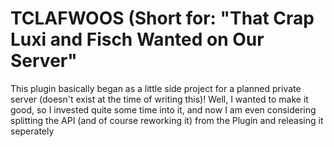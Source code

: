 # TCLAFWOOS (Short for: "That Crap Luxi and Fisch Wanted on Our Server"
This plugin basically began as a little side project for a planned private server (doesn't exist at the time of writing this)! 
Well, I wanted to make it good, so I invested quite some time into it, and now I am even considering splitting the API (and of course reworking it) from the Plugin and releasing it seperately 
